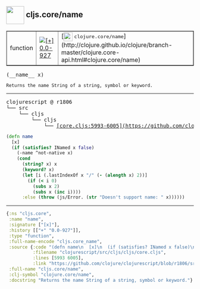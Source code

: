 ## <img width="48px" valign="middle" src="http://i.imgur.com/Hi20huC.png"> cljs.core/name

 <table border="1">
<tr>
<td>function</td>
<td><a href="https://github.com/cljsinfo/api-refs/tree/0.0-927"><img valign="middle" alt="[+] 0.0-927" src="https://img.shields.io/badge/+-0.0--927-lightgrey.svg"></a> </td>
<td>
[<img height="24px" valign="middle" src="http://i.imgur.com/1GjPKvB.png"> <samp>clojure.core/name</samp>](http://clojure.github.io/clojure/branch-master/clojure.core-api.html#clojure.core/name)
</td>
</tr>
</table>

 <samp>
(__name__ x)<br>
</samp>

```
Returns the name String of a string, symbol or keyword.
```

---

 <pre>
clojurescript @ r1806
└── src
    └── cljs
        └── cljs
            └── <ins>[core.cljs:5993-6005](https://github.com/clojure/clojurescript/blob/r1806/src/cljs/cljs/core.cljs#L5993-L6005)</ins>
</pre>

```clj
(defn name
  [x]
  (if (satisfies? INamed x false)
    (-name ^not-native x)
    (cond
      (string? x) x
      (keyword? x)
      (let [i (.lastIndexOf x "/" (- (alength x) 2))]
        (if (< i 0)
          (subs x 2)
          (subs x (inc i))))
      :else (throw (js/Error. (str "Doesn't support name: " x))))))
```


---

```clj
{:ns "cljs.core",
 :name "name",
 :signature ["[x]"],
 :history [["+" "0.0-927"]],
 :type "function",
 :full-name-encode "cljs.core_name",
 :source {:code "(defn name\n  [x]\n  (if (satisfies? INamed x false)\n    (-name ^not-native x)\n    (cond\n      (string? x) x\n      (keyword? x)\n      (let [i (.lastIndexOf x \"/\" (- (alength x) 2))]\n        (if (< i 0)\n          (subs x 2)\n          (subs x (inc i))))\n      :else (throw (js/Error. (str \"Doesn't support name: \" x))))))",
          :filename "clojurescript/src/cljs/cljs/core.cljs",
          :lines [5993 6005],
          :link "https://github.com/clojure/clojurescript/blob/r1806/src/cljs/cljs/core.cljs#L5993-L6005"},
 :full-name "cljs.core/name",
 :clj-symbol "clojure.core/name",
 :docstring "Returns the name String of a string, symbol or keyword."}

```
